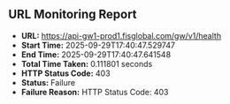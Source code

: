 ## URL Monitoring Report

- **URL:** https://api-gw1-prod1.fisglobal.com/gw/v1/health
- **Start Time:** 2025-09-29T17:40:47.529747
- **End Time:** 2025-09-29T17:40:47.641548
- **Total Time Taken:** 0.111801 seconds
- **HTTP Status Code:** 403
- **Status:** Failure
- **Failure Reason:** HTTP Status Code: 403
